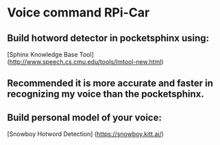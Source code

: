 # Voice command RPi-Car

## Build hotword detector in pocketsphinx using:
[Sphinx Knowledge Base Tool] (http://www.speech.cs.cmu.edu/tools/lmtool-new.html)


## __Recommended__ it is more accurate and faster in recognizing my voice than the pocketsphinx.
## Build personal model of your voice:
[Snowboy Hotword Detection] (https://snowboy.kitt.ai/)
